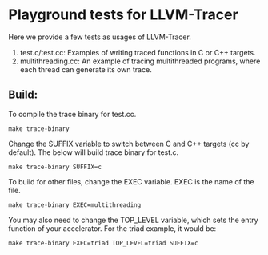 Playground tests for LLVM-Tracer
================================
Here we provide a few tests as usages of LLVM-Tracer.
1. test.c/test.cc: Examples of writing traced functions in C or C++ targets.
2. multithreading.cc: An example of tracing multithreaded programs, where each
   thread can generate its own trace.

Build:
--------------
To compile the trace binary for test.cc.
```
make trace-binary
```
Change the SUFFIX variable to switch between C and C++ targets (cc by default).
The below will build trace binary for test.c.
```
make trace-binary SUFFIX=c
```
To build for other files, change the EXEC variable. EXEC is the name of the
file.
```
make trace-binary EXEC=multithreading
```
You may also need to change the TOP_LEVEL variable, which sets the entry
function of your accelerator. For the triad example, it would be:
```
make trace-binary EXEC=triad TOP_LEVEL=triad SUFFIX=c
```
